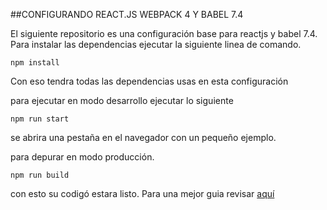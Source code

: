 ##CONFIGURANDO REACT.JS WEBPACK 4 Y BABEL 7.4

El siguiente repositorio es una configuración base para reactjs y  babel 7.4.
Para instalar las dependencias ejecutar la siguiente linea de comando.

```
npm install
```
Con eso tendra todas las dependencias usas en esta configuración

para ejecutar en modo desarrollo ejecutar lo siguiente


```
npm run start
```

se abrira una pestaña en el navegador con un pequeño ejemplo.

para depurar en modo producción.

```
npm run build
```

con esto su codigó estara listo.
Para una mejor guia revisar  [aquí](https://medium.com/@felixmagallanesalbertoluis/configurando-react-js-con-webpack-4-y-babel-7-4-2019-ed8ca4c4ee44)
